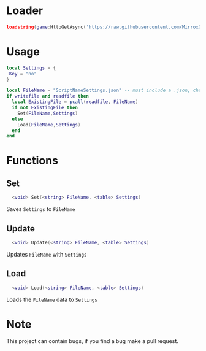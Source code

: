 # Loader

```lua
loadstring(game:HttpGetAsync('https://raw.githubusercontent.com/MirroxGame/Tools/settings/main/settings.lua'))()
```

# Usage

```lua
local Settings = {
 Key = "no"
}

local FileName = "ScriptNameSettings.json" -- must include a .json, change the 'ScriptNameSettings' to what you want
if writefile and readfile then
  local ExistingFile = pcall(readfile, FileName)
  if not ExistingFile then
    Set(FileName,Settings)
  else
    Load(FileName,Settings)
  end
end
```

# Functions

## Set

```lua
  <void> Set(<string> FileName, <table> Settings)
```

Saves `Settings` to `FileName`

## Update

```lua
  <void> Update(<string> FileName, <table> Settings)
```

Updates `FileName` with `Settings`

## Load

```lua
  <void> Load(<string> FileName, <table> Settings)
```

Loads the `FileName` data to `Settings`

# Note

This project can contain bugs, if you find a bug make a pull request.
